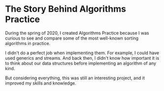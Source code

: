 # The Story Behind Algorithms Practice

During the spring of 2020, I created Algorithms Practice because I was curious to see and compare some of the most well-known sorting algorithms in practice.

I didn't do a perfect job when implementing them. For example, I could have used generics and streams. And back then, I didn't know how important it is to think about our data structures before implementing an algorithm of any kind.

But considering everything, this was still an interesting project, and it improved my skills and knowledge.
